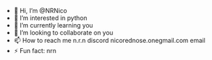 - 👋 Hi, I’m @NRNico
- 👀 I’m interested in python
- 🌱 I’m currently learning you
- 💞️ I’m looking to collaborate on you
- 📫 How to reach me n.r.n discord nicorednose.onegmail.com email
- ⚡ Fun fact: nrn
